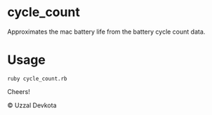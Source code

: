cycle_count
===========

Approximates the mac battery life from the battery cycle count data.

# Usage  

`ruby cycle_count.rb`  

Cheers!  

&copy; Uzzal Devkota
